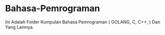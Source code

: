 # Bahasa-Pemrograman
Ini Adalah Folder Kumpulan Bahasa Pemrograman ( GOLANG, C, C++, ) Dan Yang Lainnya.
